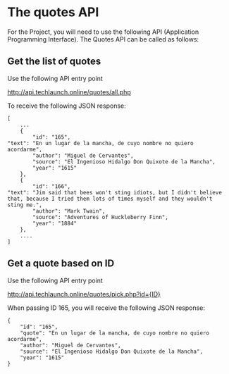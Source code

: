 # The quotes API
For the Project, you will need to use the following API (Application Programming Interface). The Quotes API can be called as follows:

## Get the list of quotes
Use the following API entry point  

http://api.techlaunch.online/quotes/all.php   

To receive the following JSON response:
```
[
	...
	{
		"id": "165",
"text": "En un lugar de la mancha, de cuyo nombre no quiero acordarme",
		"author": "Miguel de Cervantes",
		"source": "El Ingenioso Hidalgo Don Quixote de la Mancha",
		"year": "1615"
	},
	{
		"id": "166",
"text": "Jim said that bees won't sting idiots, but I didn't believe that, because I tried them lots of times myself and they wouldn't sting me.",
		"author": "Mark Twain",
		"source": "Adventures of Huckleberry Finn",
		"year": "1884"
	},
	....
]
```

## Get a quote based on ID
Use the following API entry point  

http://api.techlaunch.online/quotes/pick.php?id={ID}  

When passing ID 165, you will receive the following JSON response:  
```
{
	"id": "165",
	"quote": "En un lugar de la mancha, de cuyo nombre no quiero acordarme",
	"author": "Miguel de Cervantes",
	"source": "El Ingenioso Hidalgo Don Quixote de la Mancha",
	"year": "1615"
}
```
